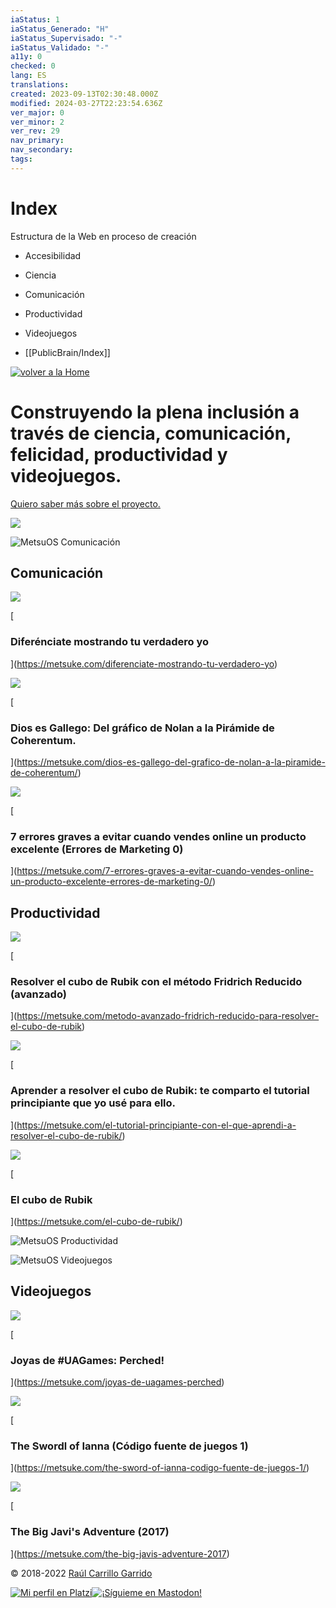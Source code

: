 ```yaml
---
iaStatus: 1
iaStatus_Generado: "H"
iaStatus_Supervisado: "-"
iaStatus_Validado: "-"
a11y: 0
checked: 0
lang: ES
translations: 
created: 2023-09-13T02:30:48.000Z
modified: 2024-03-27T22:23:54.636Z
ver_major: 0
ver_minor: 2
ver_rev: 29
nav_primary: 
nav_secondary: 
tags:
---
```

# Index

Estructura de la Web en proceso de creación

* Accesibilidad
* Ciencia
* Comunicación
* Productividad
* Videojuegos

* [[PublicBrain/Index]]

[![volver a la Home](_resources/Home/d127e8f844e447284700247bb17d2e79_MD5.png)](https://metsuke.com/)

# Construyendo la plena inclusión a través de ciencia, comunicación, felicidad, productividad y videojuegos.

[Quiero saber más sobre el proyecto.](https://metsuke.com/el-proyecto/)

![](_resources/Home/7c9b3eae3cf7ac9cee99705bc4a9ca95_MD5.jpg)

![MetsuOS Comunicación](_resources/Home/7ca3d083137f8393ba2dee45a2381929_MD5.jpg)

## Comunicación

![](_resources/Home/92a7c46af952f314f852f24d54f40d70_MD5.jpg)

[

### Diferénciate mostrando tu verdadero yo

](https://metsuke.com/diferenciate-mostrando-tu-verdadero-yo)

![](_resources/Home/991f0d11b3763fa5c7c60506ae0a5205_MD5.jpg)

[

### Dios es Gallego: Del gráfico de Nolan a la Pirámide de Coherentum.

](https://metsuke.com/dios-es-gallego-del-grafico-de-nolan-a-la-piramide-de-coherentum/)

![](_resources/Home/cfbf4bdbac5f2f0977d62e90c47dfe08_MD5.jpg)

[

### 7 errores graves a evitar cuando vendes online un producto excelente (Errores de Marketing 0)

](https://metsuke.com/7-errores-graves-a-evitar-cuando-vendes-online-un-producto-excelente-errores-de-marketing-0/)

## Productividad

![](_resources/Home/947a7117bfc1d845985d5c5920108fd7_MD5.jpg)

[

### Resolver el cubo de Rubik con el método Fridrich Reducido (avanzado)

](https://metsuke.com/metodo-avanzado-fridrich-reducido-para-resolver-el-cubo-de-rubik)

![](_resources/Home/6f909554ab40ed1247bed5a68969c746_MD5.jpg)

[

### Aprender a resolver el cubo de Rubik: te comparto el tutorial principiante que yo usé para ello.

](https://metsuke.com/el-tutorial-principiante-con-el-que-aprendi-a-resolver-el-cubo-de-rubik/)

![](_resources/Home/e371a4e3aaad297ddef5f8bcb2057fed_MD5.jpg)

[

### El cubo de Rubik

](https://metsuke.com/el-cubo-de-rubik/)

![MetsuOS Productividad](_resources/Home/f08b8d651053957ddbf80fdd7953e713_MD5.jpg)

![MetsuOS Videojuegos](_resources/Home/5ef34074f1f0ee2b8db165f73f1c9aa5_MD5.jpg)

## Videojuegos

![](_resources/Home/50bf6e290a974b5ad8533fa91b57b127_MD5.jpg)

[

### Joyas de #UAGames: Perched!

](https://metsuke.com/joyas-de-uagames-perched)

![](_resources/Home/3518d8a7ed58a1b4784bf27e9b6e2ff2_MD5.jpg)

[

### The Swordl of Ianna (Código fuente de juegos 1)

](https://metsuke.com/the-sword-of-ianna-codigo-fuente-de-juegos-1/)

![](_resources/Home/70ea6cb9020d4c9365745d5021d958b0_MD5.jpg)

[

### The Big Javi's Adventure (2017)

](https://metsuke.com/the-big-javis-adventure-2017)

© 2018-2022 [Raúl Carrillo Garrido](https://www.linkedin.com/in/raulcarrillo/)

[](https://github.com/metsuke)[![Mi perfil en Platzi](_resources/Home/e0b7410aefeab09723cc159eacad6310_MD5.png)](https://platzi.com/p/metsuke)[![¡Síguieme en Mastodon!](_resources/Home/40f50a0bfc39636c1b15b0360b746e4a_MD5.png)](https://mastodon.metsuke.com/@metsuke)
